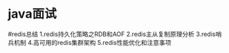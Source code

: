 # java面试
#redis总结
1.redis持久化策略之RDB和AOF
2.redis主从复制原理分析
3.redis哨兵机制
4.高可用的redis集群架构
5.redis性能优化和注意事项
